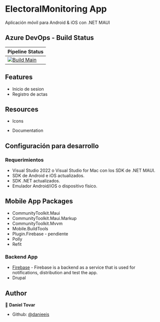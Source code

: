 ﻿# ElectoralMonitoring App

Aplicación móvil para Android & iOS con .NET MAUI

## Azure DevOps - Build Status

| Pipeline Status |
| --- |
| [![Build Main]()]() |

## Features

- Inicio de sesion
- Registro de actas

## Resources

-   Icons

-   Documentation

## Configuración para desarrollo

### Requerimientos

-   Visual Studio 2022 o Visual Studio for Mac con los SDK de .NET MAUI.
-   SDK de Android e iOS actualizados.
-   SDK .NET actualizados.
-   Emulador Android/iOS o dispositivo físico.

## Mobile App Packages

-   CommunityToolkit.Maui
-   CommunityToolkit.Maui.Markup
-   CommunityToolkit.Mvvm
-   Mobile.BuildTools
-   Plugin.Firebase - pendiente
-   Polly
-   Refit

### Backend App

-   [Firebase](https://console.firebase.google.com/) - Firebase is a backend as a service that is used for notifications, distribution and test the app.
-   Drupal

## Author

👤 **Daniel Tovar**

-   Github: [@danieeis](https://github.com/danieeis)
